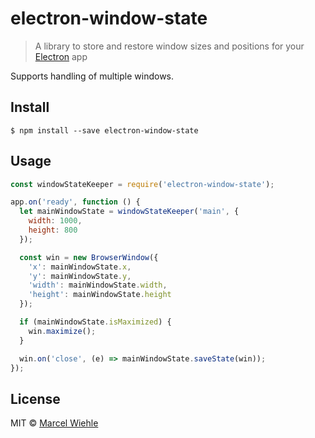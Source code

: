 # electron-window-state

> A library to store and restore window sizes and positions for your [Electron](http://electron.atom.io) app

Supports handling of multiple windows.

## Install

```
$ npm install --save electron-window-state
```

## Usage

```js
const windowStateKeeper = require('electron-window-state');

app.on('ready', function () {
  let mainWindowState = windowStateKeeper('main', {
    width: 1000,
    height: 800
  });

  const win = new BrowserWindow({
    'x': mainWindowState.x,
    'y': mainWindowState.y,
    'width': mainWindowState.width,
    'height': mainWindowState.height
  });

  if (mainWindowState.isMaximized) {
    win.maximize();
  }

  win.on('close', (e) => mainWindowState.saveState(win));
});
```

## License

MIT © [Marcel Wiehle](http://marcel.wiehle.me)
